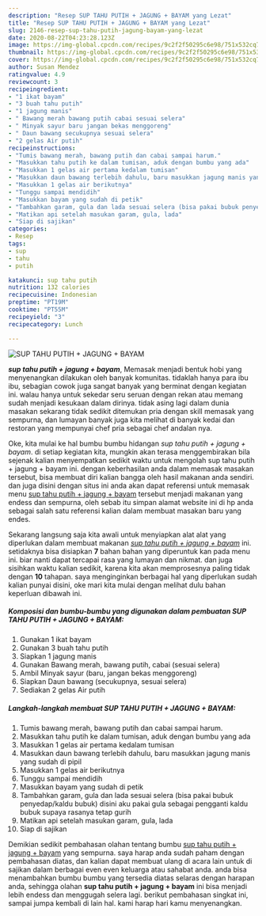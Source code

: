 ```yaml
---
description: "Resep SUP TAHU PUTIH + JAGUNG + BAYAM yang Lezat"
title: "Resep SUP TAHU PUTIH + JAGUNG + BAYAM yang Lezat"
slug: 2146-resep-sup-tahu-putih-jagung-bayam-yang-lezat
date: 2020-08-22T04:23:28.123Z
image: https://img-global.cpcdn.com/recipes/9c2f2f50295c6e98/751x532cq70/sup-tahu-putih-jagung-bayam-foto-resep-utama.jpg
thumbnail: https://img-global.cpcdn.com/recipes/9c2f2f50295c6e98/751x532cq70/sup-tahu-putih-jagung-bayam-foto-resep-utama.jpg
cover: https://img-global.cpcdn.com/recipes/9c2f2f50295c6e98/751x532cq70/sup-tahu-putih-jagung-bayam-foto-resep-utama.jpg
author: Susan Mendez
ratingvalue: 4.9
reviewcount: 3
recipeingredient:
- "1 ikat bayam"
- "3 buah tahu putih"
- "1 jagung manis"
- " Bawang merah bawang putih cabai sesuai selera"
- " Minyak sayur baru jangan bekas menggoreng"
- " Daun bawang secukupnya sesuai selera"
- "2 gelas Air putih"
recipeinstructions:
- "Tumis bawang merah, bawang putih dan cabai sampai harum."
- "Masukkan tahu putih ke dalam tumisan, aduk dengan bumbu yang ada"
- "Masukkan 1 gelas air pertama kedalam tumisan"
- "Masukkan daun bawang terlebih dahulu, baru masukkan jagung manis yang sudah di pipil"
- "Masukkan 1 gelas air berikutnya"
- "Tunggu sampai mendidih"
- "Masukkan bayam yang sudah di petik"
- "Tambahkan garam, gula dan lada sesuai selera (bisa pakai bubuk penyedap/kaldu bubuk) disini aku pakai gula sebagai pengganti kaldu bubuk supaya rasanya tetap gurih"
- "Matikan api setelah masukan garam, gula, lada"
- "Siap di sajikan"
categories:
- Resep
tags:
- sup
- tahu
- putih

katakunci: sup tahu putih 
nutrition: 132 calories
recipecuisine: Indonesian
preptime: "PT19M"
cooktime: "PT55M"
recipeyield: "3"
recipecategory: Lunch

---
```



![SUP TAHU PUTIH + JAGUNG + BAYAM](https://img-global.cpcdn.com/recipes/9c2f2f50295c6e98/751x532cq70/sup-tahu-putih-jagung-bayam-foto-resep-utama.jpg)

<b><i>sup tahu putih + jagung + bayam</i></b>, Memasak menjadi bentuk hobi yang menyenangkan dilakukan oleh banyak komunitas. tidaklah hanya para ibu ibu, sebagian cowok juga sangat banyak yang berminat dengan kegiatan ini. walau hanya untuk sekedar seru seruan dengan rekan atau memang sudah menjadi kesukaan dalam dirinya. tidak asing lagi dalam dunia masakan sekarang tidak sedikit ditemukan pria dengan skill memasak yang sempurna, dan lumayan banyak juga kita melihat di banyak kedai dan restoran yang mempunyai chef pria sebagai chef andalan nya.



Oke, kita mulai ke hal bumbu bumbu hidangan <i>sup tahu putih + jagung + bayam</i>. di setiap kegiatan kita, mungkin akan terasa menggembirakan bila sejenak kalian menyempatkan sedikit waktu untuk mengolah sup tahu putih + jagung + bayam ini. dengan keberhasilan anda dalam memasak masakan tersebut, bisa membuat diri kalian bangga oleh hasil makanan anda sendiri. dan juga disini dengan situs ini anda akan dapat referensi untuk memasak menu <u>sup tahu putih + jagung + bayam</u> tersebut menjadi makanan yang endess dan sempurna, oleh sebab itu simpan alamat website ini di hp anda sebagai salah satu referensi kalian dalam membuat masakan baru yang endes.


Sekarang langsung saja kita awali untuk menyiapkan alat alat yang diperlukan dalam membuat makanan <u><i>sup tahu putih + jagung + bayam</i></u> ini. setidaknya bisa disiapkan <b>7</b> bahan bahan yang diperuntuk kan pada menu ini. biar nanti dapat tercapai rasa yang lumayan dan nikmat. dan juga sisihkan waktu kalian sedikit, karena kita akan memprosesnya paling tidak dengan <b>10</b> tahapan. saya menginginkan berbagai hal yang diperlukan sudah kalian punyai disini, oke mari kita mulai dengan melihat dulu bahan keperluan dibawah ini.

<!--inarticleads1-->

##### Komposisi dan bumbu-bumbu yang digunakan dalam pembuatan SUP TAHU PUTIH + JAGUNG + BAYAM:

1. Gunakan 1 ikat bayam
1. Gunakan 3 buah tahu putih
1. Siapkan 1 jagung manis
1. Gunakan  Bawang merah, bawang putih, cabai (sesuai selera)
1. Ambil  Minyak sayur (baru, jangan bekas menggoreng)
1. Siapkan  Daun bawang (secukupnya, sesuai selera)
1. Sediakan 2 gelas Air putih




<!--inarticleads2-->

##### Langkah-langkah membuat SUP TAHU PUTIH + JAGUNG + BAYAM:

1. Tumis bawang merah, bawang putih dan cabai sampai harum.
1. Masukkan tahu putih ke dalam tumisan, aduk dengan bumbu yang ada
1. Masukkan 1 gelas air pertama kedalam tumisan
1. Masukkan daun bawang terlebih dahulu, baru masukkan jagung manis yang sudah di pipil
1. Masukkan 1 gelas air berikutnya
1. Tunggu sampai mendidih
1. Masukkan bayam yang sudah di petik
1. Tambahkan garam, gula dan lada sesuai selera (bisa pakai bubuk penyedap/kaldu bubuk) disini aku pakai gula sebagai pengganti kaldu bubuk supaya rasanya tetap gurih
1. Matikan api setelah masukan garam, gula, lada
1. Siap di sajikan




Demikian sedikit pembahasan olahan tentang bumbu <u>sup tahu putih + jagung + bayam</u> yang sempurna. saya harap anda sudah paham dengan pembahasan diatas, dan kalian dapat membuat ulang di acara lain untuk di sajikan dalam berbagai even even keluarga atau sahabat anda. anda bisa menambahkan bumbu bumbu yang tersedia diatas selaras dengan harapan anda, sehingga olahan <b>sup tahu putih + jagung + bayam</b> ini bisa menjadi lebih endess dan menggugah selera lagi. berikut pembahasan singkat ini, sampai jumpa kembali di lain hal. kami harap hari kamu menyenangkan.

